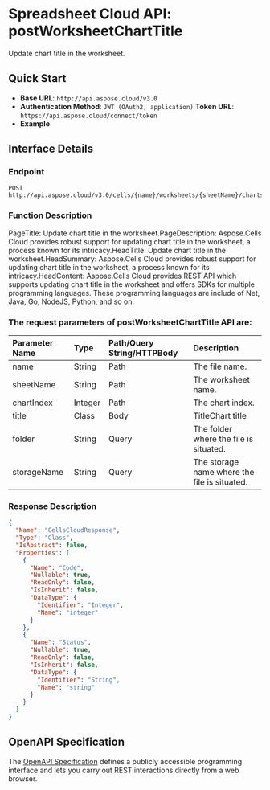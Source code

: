 # **Spreadsheet Cloud API: postWorksheetChartTitle**

Update chart title in the worksheet. 


## **Quick Start**

- **Base URL**: `http://api.aspose.cloud/v3.0`
- **Authentication Method**: `JWT (OAuth2, application)`  **Token URL**: `https://api.aspose.cloud/connect/token`
- **Example** 

## **Interface Details**

### **Endpoint** 

```
POST http://api.aspose.cloud/v3.0/cells/{name}/worksheets/{sheetName}/charts/{chartIndex}/title
```
### **Function Description**
PageTitle: Update chart title in the worksheet.PageDescription: Aspose.Cells Cloud provides robust support for updating chart title in the worksheet, a process known for its intricacy.HeadTitle: Update chart title in the worksheet.HeadSummary: Aspose.Cells Cloud provides robust support for updating chart title in the worksheet, a process known for its intricacy.HeadContent: Aspose.Cells Cloud provides REST API which supports updating chart title in the worksheet and offers SDKs for multiple programming languages. These programming languages are include of Net, Java, Go, NodeJS, Python, and so on.

### The request parameters of **postWorksheetChartTitle** API are: 

| Parameter Name | Type | Path/Query String/HTTPBody | Description | 
| :- | :- | :- |:- | 
|name|String|Path|The file name.|
|sheetName|String|Path|The worksheet name.|
|chartIndex|Integer|Path|The chart index.|
|title|Class|Body|TitleChart title|
|folder|String|Query|The folder where the file is situated.|
|storageName|String|Query|The storage name where the file is situated.|

### **Response Description**
```json
{
  "Name": "CellsCloudResponse",
  "Type": "Class",
  "IsAbstract": false,
  "Properties": [
    {
      "Name": "Code",
      "Nullable": true,
      "ReadOnly": false,
      "IsInherit": false,
      "DataType": {
        "Identifier": "Integer",
        "Name": "integer"
      }
    },
    {
      "Name": "Status",
      "Nullable": true,
      "ReadOnly": false,
      "IsInherit": false,
      "DataType": {
        "Identifier": "String",
        "Name": "string"
      }
    }
  ]
}
```


## OpenAPI Specification

The [OpenAPI Specification](https://reference.aspose.cloud/cells/#/ChartsController/PostWorksheetChartTitle) defines a publicly accessible programming interface and lets you carry out REST interactions directly from a web browser.
